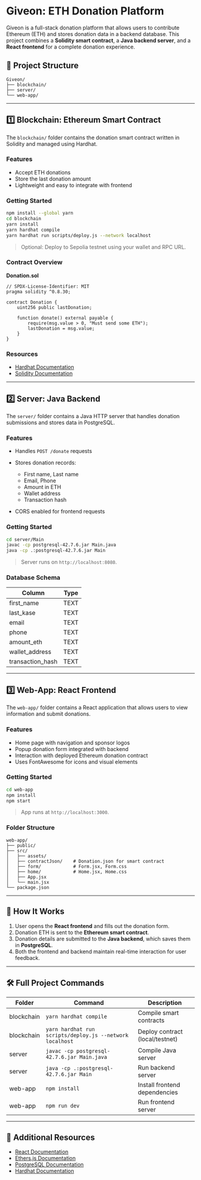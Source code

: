 # Giveon: ETH Donation Platform

Giveon is a full-stack donation platform that allows users to contribute Ethereum (ETH) and stores donation data in a backend database. This project combines a **Solidity smart contract**, a **Java backend server**, and a **React frontend** for a complete donation experience.

## 📂 Project Structure

```
Giveon/
├── blockchain/
├── server/    
└── web-app/   
```

---

## 1️⃣ Blockchain: Ethereum Smart Contract

The `blockchain/` folder contains the donation smart contract written in Solidity and managed using Hardhat.

### Features

* Accept ETH donations
* Store the last donation amount
* Lightweight and easy to integrate with frontend

### Getting Started

```sh
npm install --global yarn
cd blockchain
yarn install
yarn hardhat compile
yarn hardhat run scripts/deploy.js --network localhost
```

> Optional: Deploy to Sepolia testnet using your wallet and RPC URL.

### Contract Overview

**Donation.sol**

```solidity
// SPDX-License-Identifier: MIT
pragma solidity ^0.8.30;

contract Donation {
    uint256 public lastDonation;

    function donate() external payable {
        require(msg.value > 0, "Must send some ETH");
        lastDonation = msg.value;
    }
}
```

### Resources

* [Hardhat Documentation](https://hardhat.org/docs/)
* [Solidity Documentation](https://docs.soliditylang.org/)

---

## 2️⃣ Server: Java Backend

The `server/` folder contains a Java HTTP server that handles donation submissions and stores data in PostgreSQL.

### Features

* Handles `POST /donate` requests
* Stores donation records:

  * First name, Last name
  * Email, Phone
  * Amount in ETH
  * Wallet address
  * Transaction hash
* CORS enabled for frontend requests

### Getting Started

```sh
cd server/Main
javac -cp postgresql-42.7.6.jar Main.java
java -cp .:postgresql-42.7.6.jar Main
```

> Server runs on `http://localhost:8080`.

### Database Schema

| Column            | Type |
| ----------------- | ---- |
| first\_name       | TEXT |
| last\_kase        | TEXT |
| email             | TEXT |
| phone             | TEXT |
| amount\_eth       | TEXT |
| wallet\_address   | TEXT |
| transaction\_hash | TEXT |

---

## 3️⃣ Web-App: React Frontend

The `web-app/` folder contains a React application that allows users to view information and submit donations.

### Features

* Home page with navigation and sponsor logos
* Popup donation form integrated with backend
* Interaction with deployed Ethereum donation contract
* Uses FontAwesome for icons and visual elements

### Getting Started

```sh
cd web-app
npm install
npm start
```

> App runs at `http://localhost:3000`.

### Folder Structure

```
web-app/
├── public/
├── src/
│   ├── assets/
│   ├── contractJson/    # Donation.json for smart contract
│   ├── form/            # Form.jsx, Form.css
│   ├── home/            # Home.jsx, Home.css
│   ├── App.jsx
│   └── main.jsx
└── package.json
```

---

## 🔗 How It Works

1. User opens the **React frontend** and fills out the donation form.
2. Donation ETH is sent to the **Ethereum smart contract**.
3. Donation details are submitted to the **Java backend**, which saves them in **PostgreSQL**.
4. Both the frontend and backend maintain real-time interaction for user feedback.

---

## 🛠️ Full Project Commands

| Folder     | Command                                     | Description                     |
| ---------- | ------------------------------------------- | ------------------------------- |
| blockchain | `yarn hardhat compile`                       | Compile smart contracts         |
| blockchain | `yarn hardhat run scripts/deploy.js --network localhost`         | Deploy contract (local/testnet) |
| server     | `javac -cp postgresql-42.7.6.jar Main.java` | Compile Java server             |
| server     | `java -cp .:postgresql-42.7.6.jar Main`     | Run backend server              |
| web-app    | `npm install`                               | Install frontend dependencies   |
| web-app    | `npm run dev`                                 | Run frontend server             |

---

## 🔗 Additional Resources

* [React Documentation](https://reactjs.org/docs/getting-started.html)
* [Ethers.js Documentation](https://docs.ethers.io/v5/)
* [PostgreSQL Documentation](https://www.postgresql.org/docs/)
* [Hardhat Documentation](https://hardhat.org/docs/)